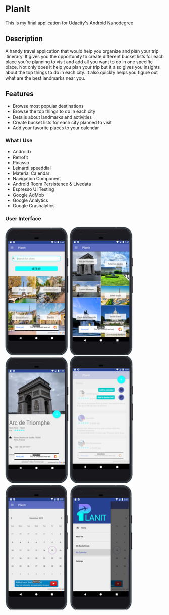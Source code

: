 # **PlanIt**
This is my final application for Udacity's Android Nanodegree

## Description
A handy travel application that would help you organize and plan your trip itinerary. 
It gives you the opportunity to create different bucket lists for each place you’re planning to visit and add all 
you want to do in one specific place. Not only does it help you plan your trip but it also gives you insights about the top things 
to do in each city. It also quickly helps you figure out what are the best landmarks near you.

## Features
- Browse most popular destinations
- Browse the top things to do in each city
- Details about landmarks and activities
- Create bucket lists for each city planned to visit
- Add your favorite places to your calendar


### What I Use
- Androidx
- Retrofit
- Picasso
- Leinardi speeddial 
- Material Calendar
- Navigation Component
- Android Room Persistence & Livedata
- Espresso UI Testing
- Google AdMob
- Google Analytics
- Google Crashalytics

### User Interface

<img src="images/screen1.png" width="200"> <img src="images/screen2.png" width="200">  <img src="images/screen3.png" width="200">
 <img src="images/screen5.png" width="200">  <img src="images/screen6.png" width="200">  <img src="images/screen7.png" width="200">
